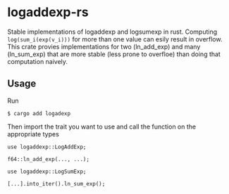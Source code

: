 logaddexp-rs
============

Stable implementations of logaddexp and logsumexp in rust. Computing
`log(sum_i(exp(v_i)))` for more than one value can esily result in overflow.
This crate provies implementations for two (ln_add_exp) and many (ln_sum_exp)
that are more stable (less prone to overfloe) than doing that computation
naively.

Usage
-----

Run

```
$ cargo add logadexp
```

Then import the trait you want to use and call the function on the appropriate types

```
use logaddexp::LogAddExp;

f64::ln_add_exp(..., ...);
```

```
use logaddexp::LogSumExp;

[...].into_iter().ln_sum_exp();
```
